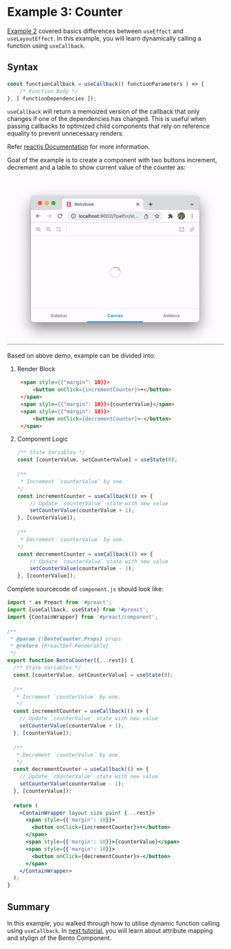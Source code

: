 # Example 3: Counter

[Example 2](./example-2-greetings.md) covered basics differences between `useEffect` and `useLayoutEffect`. In this example, you will learn dynamically calling a function using `useCallback`.

## Syntax

```jsx
const functionCallback = useCallback(( functionParameters ) => {
    /* Function Body */
}, [ functionDependencies ]);
```

`useCallback` will return a memoized version of the callback that only changes if one of the dependencies has changed. This is useful when passing callbacks to optimized child components that rely on reference equality to prevent unnecessary renders.

Refer [reactjs Documentation](https://reactjs.org/docs/hooks-reference.html#usecallback) for more information.

Goal of the example is to create a component with two buttons increment, decrement and a lable to show current value of the counter as:

![Currency Converter Demo](img/Example-3-Counter.gif)

Based on above demo, example can be divided into:

1. Render Block

    ```html
     <span style={{'margin': 10}}>
         <button onClick={incrementCounter}>+</button>
     </span>
     <span style={{'margin': 10}}>{counterValue}</span>
     <span style={{'margin': 10}}>
         <button onClick={decrementCounter}>-</button>
     </span>
    ```

2. Component Logic

    ```jsx
    /** State Variables */
    const [counterValue, setCounterValue] = useState(0);

    /**
     * Increment `counterValue` by one.
    */
    const incrementCounter = useCallback(() => {
        // Update `counterValue` state with new value
        setCounterValue(counterValue + 1);
    }, [counterValue]);

    /**
     * Decrement `counterValue` by one.
    */
    const decrementCounter = useCallback(() => {
        // Update `counterValue` state with new value
        setCounterValue(counterValue - 1);
    }, [counterValue]);
    ```

Complete sourcecode of `component.js` should look like:

```jsx
import * as Preact from '#preact';
import {useCallback, useState} from '#preact';
import {ContainWrapper} from '#preact/component';

/**
 * @param {!BentoCounter.Props} props
 * @return {PreactDef.Renderable}
 */
export function BentoCounter({...rest}) {
  /** State Variables */
  const [counterValue, setCounterValue] = useState(0);

  /**
   * Increment `counterValue` by one.
   */
  const incrementCounter = useCallback(() => {
    // Update `counterValue` state with new value
    setCounterValue(counterValue + 1);
  }, [counterValue]);

  /**
   * Decrement `counterValue` by one.
   */
  const decrementCounter = useCallback(() => {
    // Update `counterValue` state with new value
    setCounterValue(counterValue - 1);
  }, [counterValue]);

  return (
    <ContainWrapper layout size paint {...rest}>
      <span style={{'margin': 10}}>
        <button onClick={incrementCounter}>+</button>
      </span>
      <span style={{'margin': 10}}>{counterValue}</span>
      <span style={{'margin': 10}}>
        <button onClick={decrementCounter}>-</button>
      </span>
    </ContainWrapper>
  );
}
```

## Summary

In this example, you walked through how to utilise dynamic function calling using `useCallback`. In [next tutorial](example-4-curreny-converter.md), you will learn about attribute mapping and stylign of the Bento Component.
